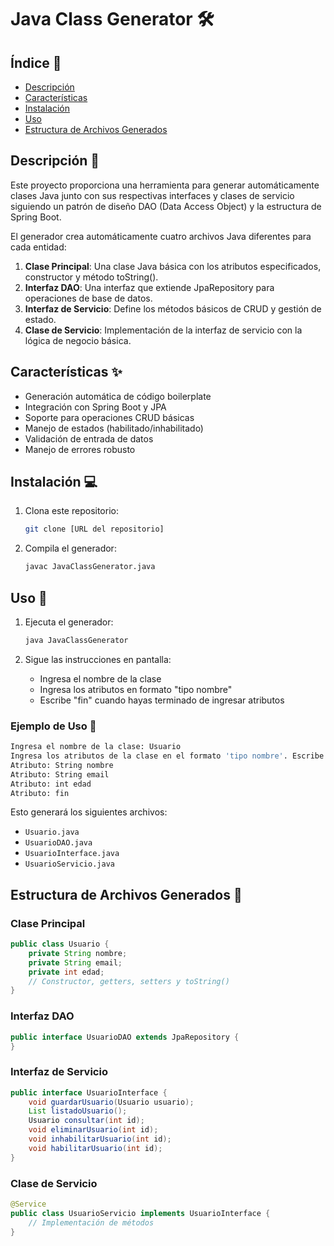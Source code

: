 # Java Class Generator 🛠️

## Índice 📑
- [Descripción](#descripción)
- [Características](#características)
- [Instalación](#instalación)
- [Uso](#uso)
- [Estructura de Archivos Generados](#estructura-de-archivos-generados)


## Descripción 📖
Este proyecto proporciona una herramienta para generar automáticamente clases Java junto con sus respectivas interfaces y clases de servicio siguiendo un patrón de diseño DAO (Data Access Object) y la estructura de Spring Boot.

El generador crea automáticamente cuatro archivos Java diferentes para cada entidad:
1. **Clase Principal**: Una clase Java básica con los atributos especificados, constructor y método toString().
2. **Interfaz DAO**: Una interfaz que extiende JpaRepository para operaciones de base de datos.
3. **Interfaz de Servicio**: Define los métodos básicos de CRUD y gestión de estado.
4. **Clase de Servicio**: Implementación de la interfaz de servicio con la lógica de negocio básica.

## Características ✨
* Generación automática de código boilerplate
* Integración con Spring Boot y JPA
* Soporte para operaciones CRUD básicas
* Manejo de estados (habilitado/inhabilitado)
* Validación de entrada de datos
* Manejo de errores robusto

## Instalación 💻
1. Clona este repositorio:
   ```bash
   git clone [URL del repositorio]
   ```

2. Compila el generador:
   ```bash
   javac JavaClassGenerator.java
   ```

## Uso 🚀
1. Ejecuta el generador:
   ```bash
   java JavaClassGenerator
   ```

2. Sigue las instrucciones en pantalla:
   - Ingresa el nombre de la clase
   - Ingresa los atributos en formato "tipo nombre"
   - Escribe "fin" cuando hayas terminado de ingresar atributos

### Ejemplo de Uso 📝
```bash
Ingresa el nombre de la clase: Usuario
Ingresa los atributos de la clase en el formato 'tipo nombre'. Escribe 'fin' para terminar.
Atributo: String nombre
Atributo: String email
Atributo: int edad
Atributo: fin
```

Esto generará los siguientes archivos:
* `Usuario.java`
* `UsuarioDAO.java`
* `UsuarioInterface.java`
* `UsuarioServicio.java`

## Estructura de Archivos Generados 📂

### Clase Principal
```java
public class Usuario {
    private String nombre;
    private String email;
    private int edad;
    // Constructor, getters, setters y toString()
}
```

### Interfaz DAO
```java
public interface UsuarioDAO extends JpaRepository {
}
```

### Interfaz de Servicio
```java
public interface UsuarioInterface {
    void guardarUsuario(Usuario usuario);
    List listadoUsuario();
    Usuario consultar(int id);
    void eliminarUsuario(int id);
    void inhabilitarUsuario(int id);
    void habilitarUsuario(int id);
}
```

### Clase de Servicio
```java
@Service
public class UsuarioServicio implements UsuarioInterface {
    // Implementación de métodos
}
```


